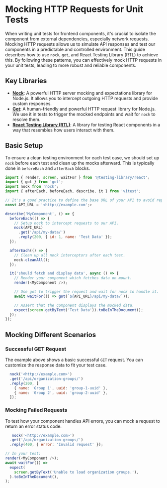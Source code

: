 # Mocking HTTP Requests for Unit Tests

When writing unit tests for frontend components, it's crucial to isolate the component from external dependencies, especially network requests. Mocking HTTP requests allows us to simulate API responses and test our components in a predictable and controlled environment. This guide describes how to use `nock`, `got`, and React Testing Library (RTL) to achieve this.
By following these patterns, you can effectively mock HTTP requests in your unit tests, leading to more robust and reliable components.

## Key Libraries

- **[Nock](https://github.com/nock/nock)**: A powerful HTTP server mocking and expectations library for Node.js. It allows you to intercept outgoing HTTP requests and provide custom responses.
- **[Got](https://github.com/sindresorhus/got)**: A human-friendly and powerful HTTP request library for Node.js. We use it in tests to trigger the mocked endpoints and wait for `nock` to resolve them.
- **[React Testing Library (RTL)](https://testing-library.com/docs/react-testing-library/intro/)**: A library for testing React components in a way that resembles how users interact with them.

## Basic Setup

To ensure a clean testing environment for each test case, we should set up `nock` before each test and clean up the mocks afterward. This is typically done in `beforeEach` and `afterEach` blocks.

```js
import { render, screen, waitFor } from '@testing-library/react';
import { got } from 'got';
import nock from 'nock';
import { afterEach, beforeEach, describe, it } from 'vitest';

// It's a good practice to define the base URL of your API to avoid repetition.
const API_URL = '<http://example.com';>

describe('MyComponent', () => {
  beforeEach(() => {
    // Setup nock to intercept requests to our API.
    nock(API_URL)
      .get('/api/my-data/')
      .reply(200, { id: 1, name: 'Test Data' });
  });

  afterEach(() => {
    // Clean up all nock interceptors after each test.
    nock.cleanAll();
  });

  it('should fetch and display data', async () => {
    // Render your component which fetches data on mount.
    render(<MyComponent />);

    // Use got to trigger the request and wait for nock to handle it.
    await waitFor(() => got(`${API_URL}/api/my-data/`));

    // Assert that the component displays the mocked data.
    expect(screen.getByText('Test Data')).toBeInTheDocument();
  });
});
```

## Mocking Different Scenarios

### Successful GET Request

The example above shows a basic successful `GET` request. You can customize the response data to fit your test case.

```js
  nock('<http://example.com>')
  .get('/api/organization-groups/')
  .reply(200, [
    { name: 'Group 1', uuid: 'group-1-uuid' },
    { name: 'Group 2', uuid: 'group-2-uuid' },
  ]);
```

### Mocking Failed Requests

To test how your component handles API errors, you can mock a request to return an error status code.

```js
   nock('<http://example.com>')
  .get('/api/organization-groups/')
  .reply(400, { error: 'Invalid request' });

// In your test:
render(<MyComponent />);
await waitFor(() =>
  expect(
    screen.getByText('Unable to load organization groups.'),
  ).toBeInTheDocument(),
);
```

